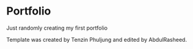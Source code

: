 # Portfolio
Just randomly creating my first portfolio


Template was created by Tenzin Phuljung and edited by AbdulRasheed.
